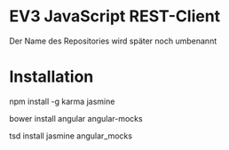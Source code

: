# EV3 JavaScript REST-Client #
Der Name des Repositories wird später noch umbenannt



# Installation #

npm install -g karma jasmine

bower install angular angular-mocks

tsd install jasmine angular_mocks

